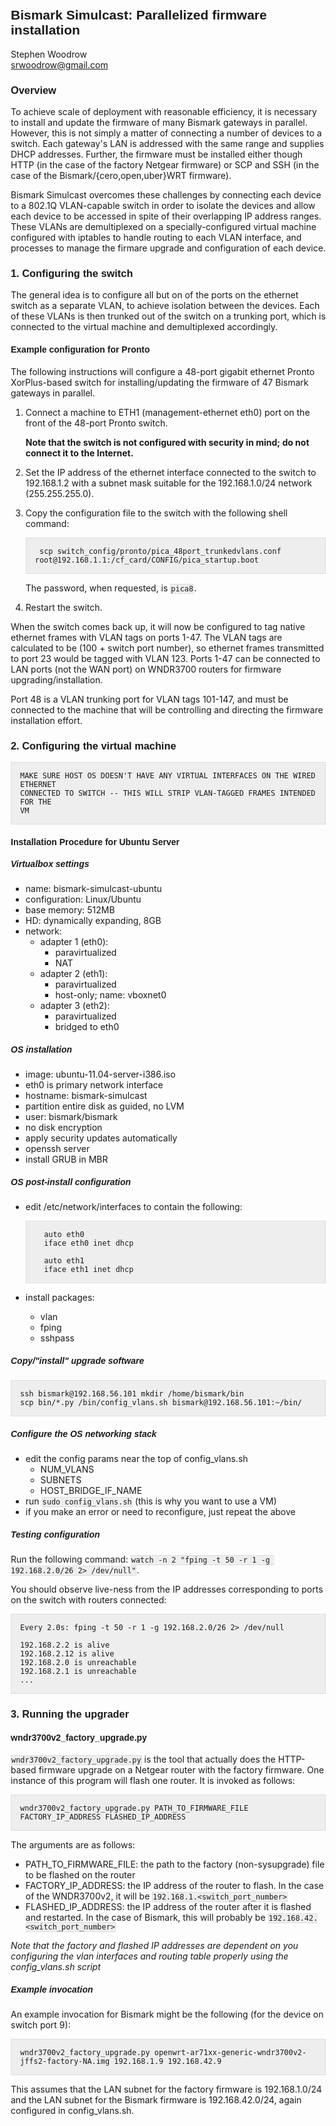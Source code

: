<style>pre code {border: none; background-color: none; padding: 0;} pre, code {border: 1px solid #ddd; background-color: #eee;} pre {padding: 1em;} h1, h2, h3, h4, h5, h6{font-family: Helvetica, Arial, sans-serif;} body {margin: 3em 6em 3em 6em;}</style>

## Bismark Simulcast: Parallelized firmware installation
Stephen Woodrow<br />
<srwoodrow@gmail.com>

### Overview

To achieve scale of deployment with reasonable efficiency, it is necessary to
install and update the firmware of many Bismark gateways in parallel. However,
this is not simply a matter of connecting a number of devices to a switch. Each
gateway's LAN is addressed with the same range and supplies DHCP addresses.
Further, the firmware must be installed either though HTTP (in the case of the
factory Netgear firmware) or SCP and SSH (in the case of the
Bismark/{cero,open,uber}WRT firmware).

Bismark Simulcast overcomes these challenges by connecting each device to a
802.1Q VLAN-capable switch in order to isolate the devices and allow each
device to be accessed in spite of their overlapping IP address ranges. These
VLANs are demultiplexed on a specially-configured virtual machine configured
with iptables to handle routing to each VLAN interface, and processes to manage
the firmare upgrade and configuration of each device.


### 1. Configuring the switch

The general idea is to configure all but on of the ports on the ethernet switch
as a separate VLAN, to achieve isolation between the devices. Each of these
VLANs is then trunked out of the switch on a trunking port, which is connected
to the virtual machine and demultiplexed accordingly.

#### Example configuration for Pronto

The following instructions will configure a 48-port gigabit ethernet Pronto
XorPlus-based switch for installing/updating the firmware of 47 Bismark
gateways in parallel.

1. Connect a machine to ETH1 (management-ethernet eth0) port on the front of
the 48-port Pronto switch.

    **Note that the switch is not configured with security in mind; do not
    connect it to the Internet.**

2. Set the IP address of the ethernet interface connected to the switch to
192.168.1.2 with a subnet mask suitable for the 192.168.1.0/24 network
(255.255.255.0).

3. Copy the configuration file to the switch with the following shell command:

        scp switch_config/pronto/pica_48port_trunkedvlans.conf root@192.168.1.1:/cf_card/CONFIG/pica_startup.boot

    The password, when requested, is `pica8`.

4. Restart the switch.

When the switch comes back up, it will now be configured to tag native ethernet
frames with VLAN tags on ports 1-47. The VLAN tags are calculated to be (100 +
switch port number), so ethernet frames transmitted to port 23 would be tagged
with VLAN 123. Ports 1-47 can be connected to LAN ports (not the WAN port) on
WNDR3700 routers for firmware upgrading/installation.

Port 48 is a VLAN trunking port for VLAN tags 101-147, and must be connected to
the machine that will be controlling and directing the firmware installation
effort.

### 2. Configuring the virtual machine

    MAKE SURE HOST OS DOESN'T HAVE ANY VIRTUAL INTERFACES ON THE WIRED ETHERNET
    CONNECTED TO SWITCH -- THIS WILL STRIP VLAN-TAGGED FRAMES INTENDED FOR THE
    VM

#### Installation Procedure for Ubuntu Server

##### Virtualbox settings
- name: bismark-simulcast-ubuntu
- configuration: Linux/Ubuntu
- base memory: 512MB
- HD: dynamically expanding, 8GB
- network:
    - adapter 1 (eth0):
        - paravirtualized
        - NAT
    - adapter 2 (eth1):
        - paravirtualized
        - host-only; name: vboxnet0
    - adapter 3 (eth2):
        - paravirtualized
        - bridged to eth0

##### OS installation
- image: ubuntu-11.04-server-i386.iso
- eth0 is primary network interface
- hostname: bismark-simulcast
- partition entire disk as guided, no LVM
- user: bismark/bismark
- no disk encryption
- apply security updates automatically
- openssh server
- install GRUB in MBR

##### OS post-install configuration
- edit /etc/network/interfaces to contain the following:

        auto eth0
        iface eth0 inet dhcp

        auto eth1
        iface eth1 inet dhcp

- install packages:
    - vlan
    - fping
    - sshpass

##### Copy/"install" upgrade software
    ssh bismark@192.168.56.101 mkdir /home/bismark/bin
    scp bin/*.py /bin/config_vlans.sh bismark@192.168.56.101:~/bin/

##### Configure the OS networking stack
- edit the config params near the top of config\_vlans.sh
    - NUM\_VLANS
    - SUBNETS
    - HOST\_BRIDGE\_IF\_NAME
- run `sudo config_vlans.sh` (this is why you want to use a VM)
- if you make an error or need to reconfigure, just repeat the above

##### Testing configuration

Run the following command: `watch -n 2 "fping -t 50 -r 1 -g 192.168.2.0/26 2>
/dev/null"`.

You should observe live-ness from the IP addresses corresponding to ports on
the switch with routers connected:

    Every 2.0s: fping -t 50 -r 1 -g 192.168.2.0/26 2> /dev/null

    192.168.2.2 is alive
    192.168.2.12 is alive
    192.168.2.0 is unreachable
    192.168.2.1 is unreachable
    ...


### 3. Running the upgrader

#### wndr3700v2\_factory\_upgrade.py

`wndr3700v2_factory_upgrade.py` is the tool that actually does the HTTP-based
firmware upgrade on a Netgear router with the factory firmware. One instance of
this program will flash one router. It is invoked as follows:

    wndr3700v2_factory_upgrade.py PATH_TO_FIRMWARE_FILE FACTORY_IP_ADDRESS FLASHED_IP_ADDRESS

The arguments are as follows:

- PATH\_TO\_FIRMWARE\_FILE: the path to the factory (non-sysupgrade) file to be
  flashed on the router
- FACTORY\_IP\_ADDRESS: the IP address of the router to flash. In the case of
  the WNDR3700v2, it will be `192.168.1.<switch_port_number>`
- FLASHED\_IP\_ADDRESS: the IP address of the router after it is flashed and
  restarted. In the case of Bismark, this will probably be
  `192.168.42.<switch_port_number>`

_Note that the factory and flashed IP addresses are dependent on you
configuring the vlan interfaces and routing table properly using the
config\_vlans.sh script_

##### Example invocation

An example invocation for Bismark might be the following (for the device on
switch port 9):

    wndr3700v2_factory_upgrade.py openwrt-ar71xx-generic-wndr3700v2-jffs2-factory-NA.img 192.168.1.9 192.168.42.9

This assumes that the LAN subnet for the factory firmware is 192.168.1.0/24 and
the LAN subnet for the Bismark firmware is 192.168.42.0/24, again configured in
config\_vlans.sh.
